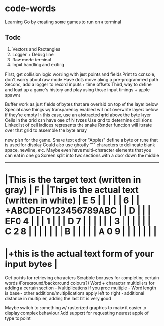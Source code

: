 # code-words
Learning Go by creating some games to run on a terminal


## Todo

1. Vectors and Rectangles
2. Logger + Debug line
3. Raw mode terminal
4. Input handling and exiting

First, get collision logic working with just points and fields
    Print to console, don't worry about raw mode
    Have dots move along a pre-programmed path
Second, add a logger to record inputs + time offsets
Third, way to define and load up a game's history and play using those input timings + apple spawns

Buffer work as just fields of bytes that are overlaid on top of the layer below
Special case things w/ transparency enabled will not overwrite layers below if they're empty
    In this case, use an abstracted grid above the byte layer
    Cells in the grid can have one of N types
    Use grid to determine collisions
    Linkedlist of cell indices represents the snake
    Render function will iterate over that grid to assemble the byte array


new plan for the game. Snake text editor
"Apples" define a byte or rune that is used for display
    Could also use ghostly "'" characters to delineate blank space, newline, etc.
    Maybe even have multi-character elements that you can eat in one go
Screen split into two sections with a door down the middle

---------------------------------------------------------------------------------------
|This is the target text (written in gray)      |    F                                |
|This is the actual text (written in white)     |               E     5               |
|                                               |                                     |
|<targetting this line to add>                           6                            |
|                                     +ABCDEF0123456789ABC                            |
|                                                        D                            |
|                                               |        EF0     4                    |
|                                               |        1                            |
|                                               |               D           7         |
|                                               |                                     |
|                                               |    3                                |
|                                               |                                     |
|                                               |        C       2        8           |
|                                               |                                     |
|                                                                                     |
|                                                          B                          |
|                                                                                     |
|                                               |           A    0    9               |
|                                               |                                     |
|                                               |                                     |
=======================================================================================
|+this is the actual text form of your input bytes                                    |
=======================================================================================


Get points for retrieving characters
Scrabble bonuses for completing certain words (Foreground/background colours?)
Word + character multipliers for adding a certain section
    - Multiplications if you proc multiple
    - Word length is base
    - other additions/multiplications apply left to right
    - additional distance in multiplier, adding the last bit is very good

Maybe switch to something w/ rasterized graphics to make it easier to display complex behaviour
Add support for requesting nearest apple of type to point